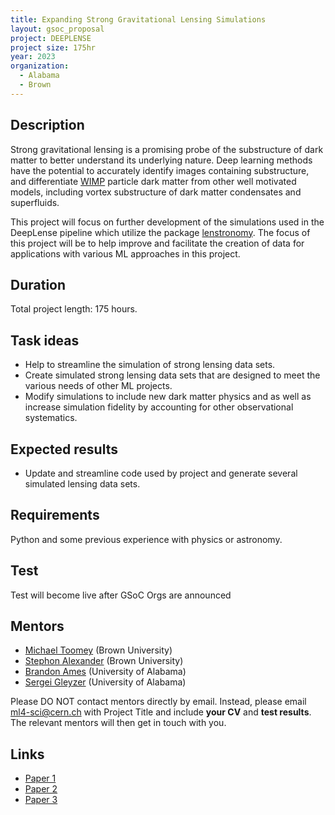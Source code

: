 ```yaml
---
title: Expanding Strong Gravitational Lensing Simulations
layout: gsoc_proposal
project: DEEPLENSE
project size: 175hr
year: 2023
organization:
  - Alabama
  - Brown
---
```


## Description

Strong gravitational lensing is a promising probe of the substructure of dark matter to better understand its underlying nature. Deep learning methods have the potential to accurately identify images containing substructure, and differentiate [WIMP](https://en.wikipedia.org/wiki/Weakly_interacting_massive_particles) particle dark matter from other well motivated models, including vortex substructure of dark matter condensates and superfluids.

This project will focus on further development of the simulations used in the DeepLense pipeline which utilize the package [lenstronomy](https://lenstronomy.readthedocs.io/en/latest/). The focus of this project will be to help improve and facilitate the creation of data for applications with various ML approaches in this project. 

## Duration

Total project length: 175 hours.

## Task ideas
 * Help to streamline the simulation of strong lensing data sets. 
 * Create simulated strong lensing data sets that are designed to meet the various needs of other ML projects. 
 * Modify simulations to include new dark matter physics and as well as increase simulation fidelity by accounting for other observational systematics. 

## Expected results
 *  Update and streamline code used by project and generate several simulated lensing data sets.

## Requirements
Python and some previous experience with physics or astronomy. 

## Test
Test will become live after GSoC Orgs are announced
<!-- ## Test
Please use this [link](https://docs.google.com/document/d/1y9-F1Z8iz_GvVRL9lQmMKlbq3ID3spiW0npe1s1fXwg/edit?usp=sharing) to access the test for this project.  -->

## Mentors
  * [Michael Toomey](mailto:ml4-sci@cern.ch) (Brown University)
  * [Stephon Alexander](mailto:ml4-sci@cern.ch) (Brown University)
  * [Brandon Ames](mailto:ml4-sci@cern.ch) (University of Alabama)
  * [Sergei Gleyzer](mailto:ml4-sci@cern.ch) (University of Alabama)


Please DO NOT contact mentors directly by email. Instead, please email [ml4-sci@cern.ch](mailto:ml4-sci@cern.ch) with Project Title and include **your CV** and **test results**. The relevant mentors will then get in touch with you. 


## Links
  * [Paper 1](https://arxiv.org/abs/2008.12731)
  * [Paper 2](https://arxiv.org/abs/1909.07346)
  * [Paper 3](https://arxiv.org/abs/2112.12121)